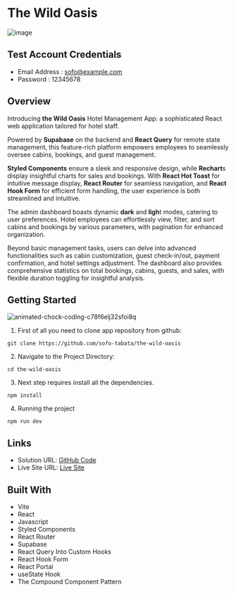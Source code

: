 # The Wild Oasis

![image](https://github.com/sofo-tabata/the-wild-oasis/assets/135848019/0662553d-160e-4898-93be-efac20fd4be9)

## Test Account Credentials

+ Email Address : sofo@example.com
+ Password : 12345678

## Overview

Introducing **the Wild Oasis** Hotel Management App: a sophisticated React web application tailored for hotel staff.

Powered by **Supabase** on the backend and **React Query** for remote state management, this feature-rich platform empowers employees to seamlessly oversee cabins, bookings, and guest management.

**Styled Components** ensure a sleek and responsive design, while **Rechart**s display insightful charts for sales and bookings. With **React Hot Toast** for intuitive message display, **React Router** for seamless navigation, and **React Hook Form** for efficient form handling, the user experience is both streamlined and intuitive.

The admin dashboard boasts dynamic **dark** and **ligh**t modes, catering to user preferences. Hotel employees can effortlessly view, filter, and sort cabins and bookings by various parameters, with pagination for enhanced organization.

Beyond basic management tasks, users can delve into advanced functionalities such as cabin customization, guest check-in/out, payment confirmation, and hotel settings adjustment. The dashboard also provides comprehensive statistics on total bookings, cabins, guests, and sales, with flexible duration toggling for insightful analysis.

## Getting Started

![animated-chock-coding-c78f6elj32sfoi8q](https://github.com/sofo-tabata/the-wild-oasis/assets/135848019/36cf410e-0957-4806-a4b6-5b8538cdf0d6)

1. First of all you need to clone app repository from github:
   
```
git clone https://github.com/sofo-tabata/the-wild-oasis
```

2. Navigate to the Project Directory:

```
cd the-wild-oasis
```

3. Next step requires install all the dependencies.
   
```
npm install
```

4. Running the project
   
```
npm run dev
```
## Links

+ Solution URL: [GitHub Code](https://github.com/sofo-tabata/the-wild-oasis)
+ Live Site URL: [Live Site](https://the-wild-oasis-project-app.vercel.app)

## Built With

+ Vite
+ React
+ Javascript
+ Styled Components 
+ React Router
+ Supabase
+ React Query Into Custom Hooks
+ React Hook Form
+ React Portal
+ useState Hook
+ The Compound Component Pattern
